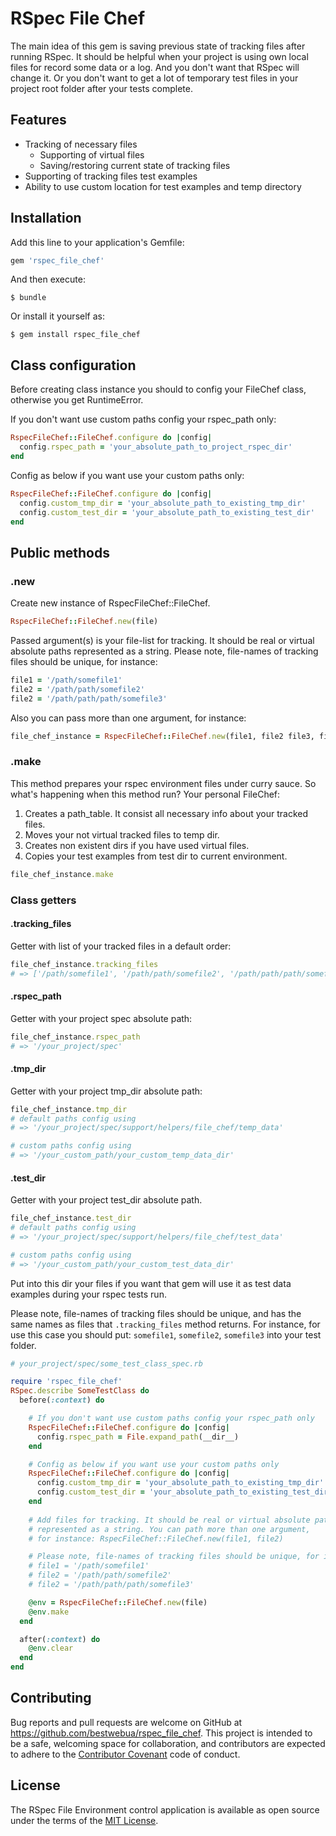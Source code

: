 # RSpec File Chef
The main idea of this gem is saving previous state of tracking files after running RSpec. It should be helpful when your project is using own local files for record some data or a log. And you don't want that RSpec will change it. Or you don't want to get a lot of temporary test files in your project root folder after your tests complete.

## Features

- Tracking of necessary files
  - Supporting of virtual files
  - Saving/restoring current state of tracking files
- Supporting of tracking files test examples
- Ability to use custom location for test examples and temp directory

## Installation

Add this line to your application's Gemfile:

```ruby
gem 'rspec_file_chef'
```

And then execute:

    $ bundle

Or install it yourself as:

    $ gem install rspec_file_chef

## Class configuration
Before creating class instance you should to config your FileChef class, otherwise you get RuntimeError.

If you don't want use custom paths config your rspec_path only:
```ruby
RspecFileChef::FileChef.configure do |config|
  config.rspec_path = 'your_absolute_path_to_project_rspec_dir'
end
```

Config as below if you want use your custom paths only:
```ruby
RspecFileChef::FileChef.configure do |config|
  config.custom_tmp_dir = 'your_absolute_path_to_existing_tmp_dir'
  config.custom_test_dir = 'your_absolute_path_to_existing_test_dir'
end
```

## Public methods
### .new
Create new instance of RspecFileChef::FileChef.

```ruby
RspecFileChef::FileChef.new(file)
```

Passed argument(s) is your file-list for tracking. It should be real or virtual absolute paths represented as a string. Please note, file-names of tracking files should be unique, for instance:

```ruby
file1 = '/path/somefile1'
file2 = '/path/path/somefile2'
file2 = '/path/path/path/somefile3'
```

Also you can pass more than one argument, for instance:
```ruby
file_chef_instance = RspecFileChef::FileChef.new(file1, file2 file3, file_n)
```

### .make
This method prepares your rspec environment files under curry sauce. So what's happening when this method run?
Your personal FileChef:
1. Creates a path_table. It consist all necessary info about your tracked files.
2. Moves your not virtual tracked files to temp dir.
3. Creates non existent dirs if you have used virtual files.
4. Copies your test examples from test dir to current environment.

```ruby
file_chef_instance.make
```

### Class getters
#### .tracking_files
Getter with list of your tracked files in a default order:

```ruby
file_chef_instance.tracking_files
# => ['/path/somefile1', '/path/path/somefile2', '/path/path/path/somefile3']
```

#### .rspec_path
Getter with your project spec absolute path:
```ruby
file_chef_instance.rspec_path
# => '/your_project/spec'
```

#### .tmp_dir
Getter with your project tmp_dir absolute path:
```ruby
file_chef_instance.tmp_dir
# default paths config using
# => '/your_project/spec/support/helpers/file_chef/temp_data'

# custom paths config using
# => '/your_custom_path/your_custom_temp_data_dir'
```

#### .test_dir
Getter with your project test_dir absolute path.
```ruby
file_chef_instance.test_dir
# default paths config using
# => '/your_project/spec/support/helpers/file_chef/test_data'

# custom paths config using
# => '/your_custom_path/your_custom_test_data_dir'
```

Put into this dir your files if you want that gem will use it as test data examples during your rspec tests run.

Please note, file-names of tracking files should be unique, and has the same names as files that ```.tracking_files``` method returns. For instance, for use this case you should put: ```somefile1```, ```somefile2```, ```somefile3``` into your test folder.








```ruby
# your_project/spec/some_test_class_spec.rb

require 'rspec_file_chef'
RSpec.describe SomeTestClass do
  before(:context) do

    # If you don't want use custom paths config your rspec_path only
    RspecFileChef::FileChef.configure do |config|
      config.rspec_path = File.expand_path(__dir__)
    end

    # Config as below if you want use your custom paths only
    RspecFileChef::FileChef.configure do |config|
      config.custom_tmp_dir = 'your_absolute_path_to_existing_tmp_dir'
      config.custom_test_dir = 'your_absolute_path_to_existing_test_dir'
    end
    
    # Add files for tracking. It should be real or virtual absolute paths
    # represented as a string. You can path more than one argument,
    # for instance: RspecFileChef::FileChef.new(file1, file2)

    # Please note, file-names of tracking files should be unique, for instance:
    # file1 = '/path/somefile1'
    # file2 = '/path/path/somefile2'
    # file2 = '/path/path/path/somefile3'

    @env = RspecFileChef::FileChef.new(file)
    @env.make
  end

  after(:context) do
    @env.clear
  end
end
```

## Contributing

Bug reports and pull requests are welcome on GitHub at https://github.com/bestwebua/rspec_file_chef. This project is intended to be a safe, welcoming space for collaboration, and contributors are expected to adhere to the [Contributor Covenant](http://contributor-covenant.org) code of conduct.

## License

The RSpec File Environment control application is available as open source under the terms of the [MIT License](http://opensource.org/licenses/MIT).
